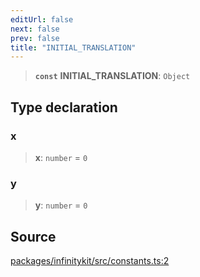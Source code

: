 ```yaml
---
editUrl: false
next: false
prev: false
title: "INITIAL_TRANSLATION"
---
```


> **`const`** **INITIAL\_TRANSLATION**: `Object`

## Type declaration

### x

> **x**: `number` = `0`

### y

> **y**: `number` = `0`

## Source

[packages/infinitykit/src/constants.ts:2](https://github.com/nodenogg-in/alpha-p2p/blob/aa60360/packages/infinitykit/src/constants.ts#L2)
